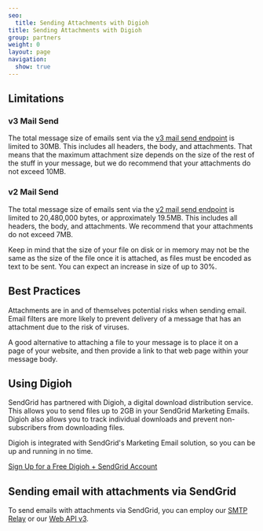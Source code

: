 ```yaml
---
seo:
  title: Sending Attachments with Digioh
title: Sending Attachments with Digioh
group: partners
weight: 0
layout: page
navigation:
  show: true
---
```


## 	Limitations
 	
 ### 	v3 Mail Send
 	
The total message size of emails sent via the [v3 mail send endpoint]({{root_url}}/API_Reference/Web_API_v3/Mail/index.html) is limited to 30MB. This includes all headers, the body, and attachments. That means
that the maximum attachment size depends on the size of the rest of the
stuff in your message, but we do recommend that your attachments do not exceed 10MB.

 ### 	v2 Mail Send
 	
The total message size of emails sent via the [v2 mail send endpoint]({{root_url}}/API_Reference/Web_API/mail.html) is limited to 20,480,000 bytes, or approximately
19.5MB. This includes all headers, the body, and attachments. We recommend that your attachments do not exceed 7MB.

<call-out>

Keep in mind that the size of your file on disk or in memory may
not be the same as the size of the file once it is attached, as files must
be encoded as text to be sent. You can expect an increase in size of up
to 30%.

</call-out>

## 	Best Practices
 	
Attachments are in and of themselves potential risks when sending email.
Email filters are more likely to prevent delivery of a message that has an attachment
due to the risk of viruses.

A good alternative to attaching a file to your message is to place it on a page of your website,
and then provide a link to that web page within your message body.

## 	Using Digioh
 	
SendGrid has partnered with Digioh, a digital download distribution service. This allows you to send
files up to 2GB in your SendGrid Marketing Emails. Digioh also allows you to track individual
downloads and prevent non-subscribers from downloading files.

Digioh is integrated with SendGrid's Marketing Email solution, so you can be up and running in no time.

[Sign Up for a Free Digioh + SendGrid
Account](https://digioh.com/sendgrid)

## 	Sending email with attachments via SendGrid
 	
To send emails with attachments via SendGrid, you can employ our [SMTP Relay]({{root_url}}/glossary/smtp-relay) or our [Web API v3]({{root_url}}/API_Reference/Web_API_v3/Mail/index/).
